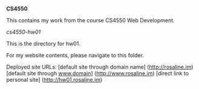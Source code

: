**CS4550**

This contains my work from the course CS4550 Web Development.

*cs4550-hw01*

This is the directory for hw01.

For my website contents, please navigate to this folder.

Deployed site URLs:
[default site through domain name] (http://rosaline.im)
[default site through www.domain] (http://www.rosaline.im)
[direct link to personal site] (http://hw01.rosaline.im)
